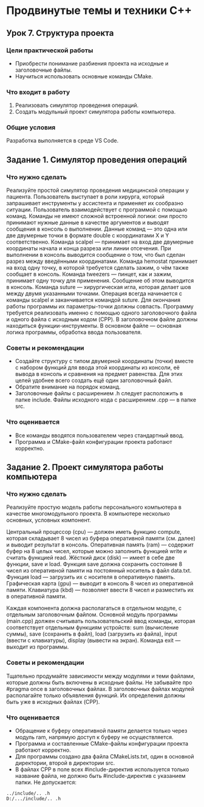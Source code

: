 # Продвинутые темы и техники C++
## Урок 7. Структура проекта

### Цели практической работы
* Приобрести понимание разбиения проекта на исходные и заголовочные файлы.
* Научиться использовать основные команды CMake.

### Что входит в работу
1. Реализовать симулятор проведения операций.
2. Создать модульный проект симулятора работы компьютера.

### Общие условия
Разработка выполняется в среде VS Code.

## Задание 1. Симулятор проведения операций

### Что нужно сделать
Реализуйте простой симулятор проведения медицинской операции у пациента. Пользователь выступает в роли хирурга, который запрашивает инструменты у ассистента и применяет их сообразно ситуации.
Пользователь взаимодействует с программой с помощью команд. Команды не имеют сложной встроенной логики: они просто принимают нужные данные в качестве аргументов и выводят сообщения в консоль о выполнении. Данные команд — это одна или две двумерные точки в формате double с координатами X и Y соответственно.
Команда scalpel — принимает на вход две двумерные координаты начала и конца разреза или линии отсечения. При выполнении в консоль выводится сообщение о том, что был сделан разрез между введёнными координатами.
Команда hemostat принимает на вход одну точку, в которой требуется сделать зажим, о чём также сообщает в консоль.
Команда tweezers — пинцет, как и зажим, принимает одну точку для применения. Сообщение об этом выводится в консоль.
Команда suture — хирургическая игла, которая делает шов между двумя указанными точками.
Операция всегда начинается с команды scalpel и заканчивается командой suture. Для окончания работы программы их параметры-точки должны совпасть.
Программу требуется реализовать именно с помощью одного заголовочного файла и одного файла с исходным кодом (CPP). В заголовочном файле должны находиться функции-инструменты. В основном файле — основная логика программы, обработка ввода пользователя.

### Советы и рекомендации
* Создайте структуру с типом двумерной координаты (точки) вместе с набором функций для ввода этой координаты из консоли, её вывода в консоль и сравнения на предмет равенства. Для этих целей удобнее всего создать ещё один заголовочный файл.
* Обратите внимание на порядок команд.
* Заголовочные файлы с расширением .h следует расположить в папке include. Файлы исходного кода с расширением .cpp — в папке src.

### Что оценивается
* Все команды вводятся пользователем через стандартный ввод.
* Программа и CMake-файл конфигурации проекта работают корректно.


## Задание 2. Проект симулятора работы компьютера

### Что нужно сделать
Реализуйте простую модель работы персонального компьютера в качестве многомодульного проекта. В компьютере несколько основных, условных компонент.

Центральный процессор (cpu) — должен иметь функцию compute, которая складывает 8 чисел из буфера оперативной памяти (см. далее) и выводит результат в консоль.
Оперативная память (ram) — содержит буфер на 8 целых чисел, которые можно заполнить функцией write и считать функцией read.
Жёсткий диск (disk) — имеет в себе две функции, save и load. Функция save должна сохранить состояние 8 чисел из оперативной памяти на постоянный носитель в файл data.txt. Функция load — загрузить их с носителя в оперативную память.
Графическая карта (gpu) — выводит в консоль 8 чисел из оперативной памяти.
Клавиатура (kbd) — позволяет ввести 8 чисел и разместить их в оперативной памяти.

Каждая компонента должна располагаться в отдельном модуле, с отдельным заголовочным файлом. Основной модуль программы (main.cpp) должен считывать пользовательский ввод команды, которая соответствует отдельным функциям устройств: sum (вычисление суммы), save (сохранить в файл), load (загрузить из файла), input (ввести с клавиатуры), display (вывести на экран). Команда exit — выходит из программы.

### Советы и рекомендации
Тщательно продумайте зависимости между модулями и теми файлами, которые должны быть включены в исходные файлы. Не забывайте про #pragma once в заголовочных файлах.
В заголовочных файлах модулей располагайте только объявления функций. Их определения должны быть уже в исходных файлах (CPP).

###  Что оценивается
* Обращение к буферу оперативной памяти делается только через модуль ram, напрямую доступ к буферу не осуществляется.
* Программа и составленные CMake-файлы конфигурации проекта работают корректно.
* Для программы создано два файла CMakeLists.txt, один в основной директории, второй в директории src.
* В файлах CPP в поле всех #include-директив используется только название файла, не должно быть #include-директив с указанием папки. Не допускается:
```
../include/.. .h
D:/.../include/.. .h
```